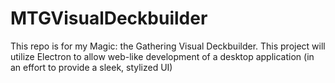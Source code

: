 # MTGVisualDeckbuilder
This repo is for my Magic: the Gathering Visual Deckbuilder. This project will utilize Electron to allow web-like development of a desktop application (in an effort to provide a sleek, stylized UI)
